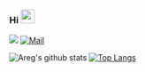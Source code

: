 ### Hi <img src="https://media.giphy.com/media/hvRJCLFzcasrR4ia7z/giphy.gif" width="25px">
![](https://komarev.com/ghpvc/?username=AregGhazaryan&color=blue)
[![Mail](https://img.shields.io/badge/-areg.areg51@gmail.com-gray?style=flat-square&logo=gmail&logoColor=red&link=)](mailto:areg.areg51@gmail.com)<br>

![Areg's github stats](https://github-readme-stats.vercel.app/api?username=AregGhazaryan&show_icons=true&bg_color=90,fa0053,fa0026&title_color=fff&text_color=fff&icon_color=fff)
[![Top Langs](https://github-readme-stats.vercel.app/api/top-langs/?username=AregGhazaryan&layout=compact)](https://github.com/anuraghazra/github-readme-stats)

<!--
**AregGhazaryan/AregGhazaryan** is a ✨ _special_ ✨ repository because its `README.md` (this file) appears on your GitHub profile.

Here are some ideas to get you started:

- 🔭 I’m currently working on ...
- 🌱 I’m currently learning ...
- 👯 I’m looking to collaborate on ...
- 🤔 I’m looking for help with ...
- 💬 Ask me about ...
- 📫 How to reach me: ...
- 😄 Pronouns: ...
- ⚡ Fun fact: ...
-->
